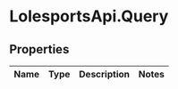 # LolesportsApi.Query

## Properties
Name | Type | Description | Notes
------------ | ------------- | ------------- | -------------
